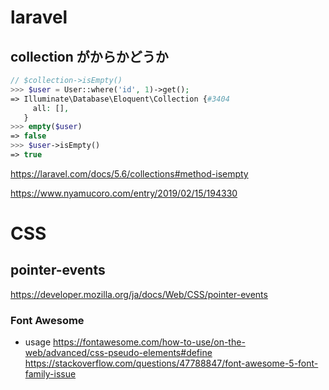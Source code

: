 # laravel
## collection がからかどうか
```php
// $collection->isEmpty()
>>> $user = User::where('id', 1)->get();
=> Illuminate\Database\Eloquent\Collection {#3404
     all: [],
   }
>>> empty($user)
=> false
>>> $user->isEmpty()
=> true
```
https://laravel.com/docs/5.6/collections#method-isempty

https://www.nyamucoro.com/entry/2019/02/15/194330

# CSS
## pointer-events
https://developer.mozilla.org/ja/docs/Web/CSS/pointer-events


### Font Awesome
- usage
https://fontawesome.com/how-to-use/on-the-web/advanced/css-pseudo-elements#define
https://stackoverflow.com/questions/47788847/font-awesome-5-font-family-issue
